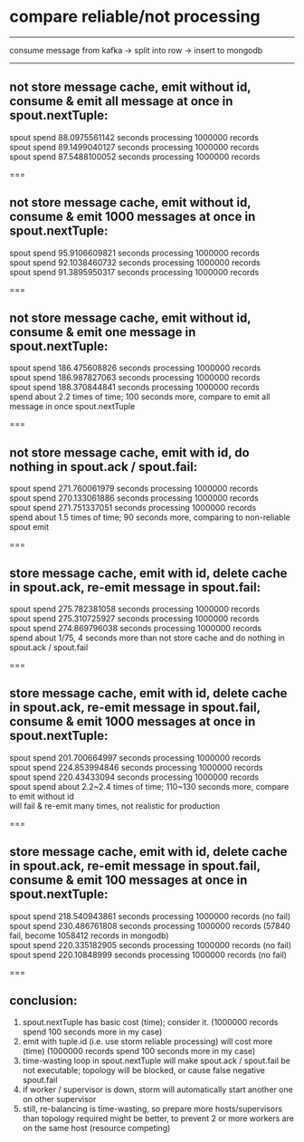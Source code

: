 # compare reliable/not processing
---
consume message from kafka -> split into row -> insert to mongodb

---

not store message cache, emit without id, consume & emit all message at once in spout.nextTuple:
---
spout spend 88.0975561142 seconds processing 1000000 records  
spout spend 89.1499040127 seconds processing 1000000 records  
spout spend 87.5488100052 seconds processing 1000000 records  

===

not store message cache, emit without id, consume & emit 1000 messages at once in spout.nextTuple:
---
spout spend 95.9106609821 seconds processing 1000000 records  
spout spend 92.1038460732 seconds processing 1000000 records  
spout spend 91.3895950317 seconds processing 1000000 records  

===

not store message cache, emit without id, consume & emit one message in spout.nextTuple:
---
spout spend 186.475608826 seconds processing 1000000 records  
spout spend 186.987827063 seconds processing 1000000 records  
spout spend 188.370844841 seconds processing 1000000 records  
spend about 2.2 times of time; 100 seconds more, compare to emit all message in once spout.nextTuple

===

not store message cache, emit with id, do nothing in spout.ack / spout.fail:  
---
spout spend 271.760061979 seconds processing 1000000 records  
spout spend 270.133061886 seconds processing 1000000 records  
spout spend 271.751337051 seconds processing 1000000 records  
spend about 1.5 times of time; 90 seconds more, comparing to non-reliable spout emit 

===

store message cache, emit with id, delete cache in spout.ack, re-emit message in spout.fail:
---
spout spend 275.782381058 seconds processing 1000000 records  
spout spend 275.310725927 seconds processing 1000000 records  
spout spend 274.869796038 seconds processing 1000000 records  
spend about 1/75, 4 seconds more than not store cache and do nothing in spout.ack / spout.fail

===

store message cache, emit with id, delete cache in spout.ack, re-emit message in spout.fail, consume & emit 1000 messages at once in spout.nextTuple:
---
spout spend 201.700664997 seconds processing 1000000 records  
spout spend 224.853994846 seconds processing 1000000 records  
spout spend 220.43433094 seconds processing 1000000 records  
spout spend about 2.2~2.4 times of time; 110~130 seconds more, compare to emit without id  
will fail & re-emit many times, not realistic for production  

===

store message cache, emit with id, delete cache in spout.ack, re-emit message in spout.fail, consume & emit 100 messages at once in spout.nextTuple:
---
spout spend 218.540943861 seconds processing 1000000 records (no fail)  
spout spend 230.486761808 seconds processing 1000000 records (57840 fail, become 1058412 records in mongodb)  
spout spend 220.335182905 seconds processing 1000000 records (no fail)  
spout spend 220.10848999 seconds processing 1000000 records (no fail)  

===

conclusion:
---
1. spout.nextTuple has basic cost (time); consider it. (1000000 records spend 100 seconds more in my case)  
2. emit with tuple.id (i.e. use storm reliable processing) will cost more (time) (1000000 records spend 100 seconds more in my case)  
3. time-wasting loop in spout.nextTuple will make spout.ack / spout.fail be not executable; topology will be blocked, or cause false negative spout.fail  
4. if worker / supervisor is down, storm will automatically start another one on other supervisor
5. still, re-balancing is time-wasting, so prepare more hosts/supervisors than topology required might be better, to prevent 2 or more workers are on the same host (resource competing) 